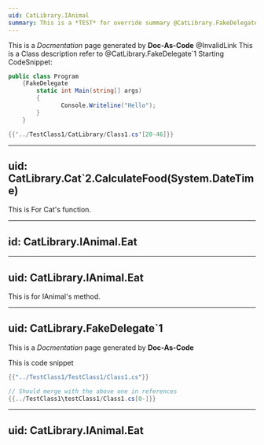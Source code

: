```yaml
---
uid: CatLibrary.IAnimal
summary: This is a *TEST* for override summary @CatLibrary.FakeDelegate`1
---
```

This is a *Docmentation* page generated by **Doc-As-Code** @InvalidLink
This is a Class description refer to @CatLibrary.FakeDelegate`1
Starting CodeSnippet:
```csharp
public class Program
    {FakeDelegate
        static int Main(string[] args)
        {
               Console.Writeline("Hello");
        }
    }
```
```csharp
{{'../TestClass1/CatLibrary/Class1.cs'[20-46]}}
```

---
uid: CatLibrary.Cat`2.CalculateFood(System.DateTime)
---
This is For Cat's function.

---
id: CatLibrary.IAnimal.Eat
---
---
uid: CatLibrary.IAnimal.Eat
---
This is for IAnimal's method.

---
uid: CatLibrary.FakeDelegate`1
---
This is a *Docmentation* page generated by **Doc-As-Code**

This is code snippet

```csharp
{{"../TestClass1/TestClass1/Class1.cs"}}
```

```csharp
// Should merge with the above one in references
{{../TestClass1\testClass1/Class1.cs[0-]}}
```
---
uid: CatLibrary.IAnimal.Eat
---